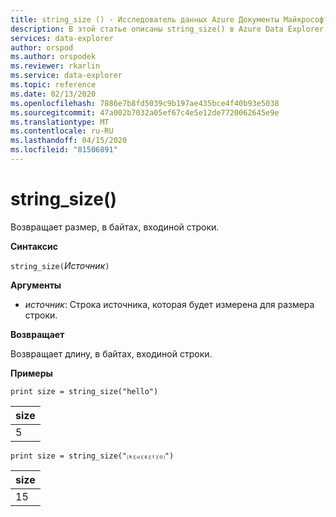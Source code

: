 ```yaml
---
title: string_size () - Исследователь данных Azure Документы Майкрософт
description: В этой статье описаны string_size() в Azure Data Explorer.
services: data-explorer
author: orspod
ms.author: orspodek
ms.reviewer: rkarlin
ms.service: data-explorer
ms.topic: reference
ms.date: 02/13/2020
ms.openlocfilehash: 7886e7b8fd5039c9b197ae435bce4f40b93e5038
ms.sourcegitcommit: 47a002b7032a05ef67c4e5e12de7720062645e9e
ms.translationtype: MT
ms.contentlocale: ru-RU
ms.lasthandoff: 04/15/2020
ms.locfileid: "81506891"
---
```

# <a name="string_size"></a>string_size()

Возвращает размер, в байтах, входиной строки.

**Синтаксис**

`string_size(`*Источник*`)`

**Аргументы**

* *источник*: Строка источника, которая будет измерена для размера строки.

**Возвращает**

Возвращает длину, в байтах, входиной строки.

**Примеры**

```kusto
print size = string_size("hello")
```

|size|
|---|
|5|

```kusto
print size = string_size("⒦⒰⒮⒯⒪")
```

|size|
|---|
|15|